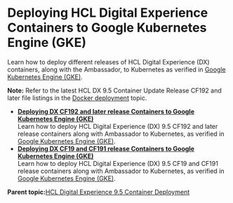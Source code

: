 # Deploying HCL Digital Experience Containers to Google Kubernetes Engine \(GKE\)

Learn how to deploy different releases of HCL Digital Experience \(DX\) containers, along with the Ambassador, to Kubernetes as verified in [Google Kubernetes Engine \(GKE\)](https://console.cloud.google.com/marketplace/details/google-cloud-platform/container-engine).

**Note:** Refer to the latest HCL DX 9.5 Container Update Release CF192 and later file listings in the [Docker deployment](../containerization/docker.md) topic.

-   **[Deploying DX CF192 and later release Containers to Google Kubernetes Engine \(GKE\)](../containerization/google_gke_cf192andlater.md)**  
Learn how to deploy HCL Digital Experience \(DX\) 9.5 CF192 and later release containers along with Ambassador to Kubernetes, as verified in [Google Kubernetes Engine \(GKE\)](https://console.cloud.google.com/marketplace/details/google-cloud-platform/container-engine).
-   **[Deploying DX CF19 and CF191 release Containers to Google Kubernetes Engine \(GKE\)](../containerization/google_gke_CF191andearlier.md)**  
Learn how to deploy HCL Digital Experience \(DX\) 9.5 CF19 and CF191 release containers along with Ambassador to Kubernetes, as verified in [Google Kubernetes Engine \(GKE\)](https://console.cloud.google.com/marketplace/details/google-cloud-platform/container-engine).

**Parent topic:**[HCL Digital Experience 9.5 Container Deployment](../containerization/deploy_supported_container_platforms.md)

